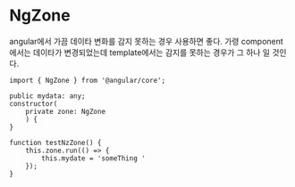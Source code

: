 # NgZone

angular에서 가끔 데이타 변화를 감지 못하는 경우 사용하면 좋다.
가령 component 에서는 데이타가 변경되었는데 template에서는 감지를 못하는 경우가 그 하나 일 것인다.

```
import { NgZone } from '@angular/core';

public mydata: any;
constructor(
    private zone: NgZone
    ) {
}

function testNzZone() {
    this.zone.run(() => {
        this.mydate = 'someThing '
    });
}

```